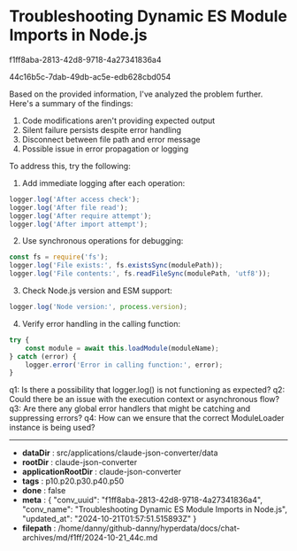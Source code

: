 # Troubleshooting Dynamic ES Module Imports in Node.js

f1ff8aba-2813-42d8-9718-4a27341836a4

44c16b5c-7dab-49db-ac5e-edb628cbd054

 Based on the provided information, I've analyzed the problem further. Here's a summary of the findings:

1. Code modifications aren't providing expected output
2. Silent failure persists despite error handling
3. Disconnect between file path and error message
4. Possible issue in error propagation or logging

To address this, try the following:

1. Add immediate logging after each operation:
```javascript
logger.log('After access check');
logger.log('After file read');
logger.log('After require attempt');
logger.log('After import attempt');
```

2. Use synchronous operations for debugging:
```javascript
const fs = require('fs');
logger.log('File exists:', fs.existsSync(modulePath));
logger.log('File contents:', fs.readFileSync(modulePath, 'utf8'));
```

3. Check Node.js version and ESM support:
```javascript
logger.log('Node version:', process.version);
```

4. Verify error handling in the calling function:
```javascript
try {
    const module = await this.loadModule(moduleName);
} catch (error) {
    logger.error('Error in calling function:', error);
}
```

q1: Is there a possibility that logger.log() is not functioning as expected?
q2: Could there be an issue with the execution context or asynchronous flow?
q3: Are there any global error handlers that might be catching and suppressing errors?
q4: How can we ensure that the correct ModuleLoader instance is being used?

---

* **dataDir** : src/applications/claude-json-converter/data
* **rootDir** : claude-json-converter
* **applicationRootDir** : claude-json-converter
* **tags** : p10.p20.p30.p40.p50
* **done** : false
* **meta** : {
  "conv_uuid": "f1ff8aba-2813-42d8-9718-4a27341836a4",
  "conv_name": "Troubleshooting Dynamic ES Module Imports in Node.js",
  "updated_at": "2024-10-21T01:57:51.515893Z"
}
* **filepath** : /home/danny/github-danny/hyperdata/docs/chat-archives/md/f1ff/2024-10-21_44c.md